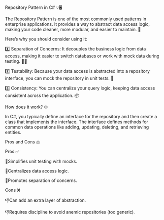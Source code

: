 Repository Pattern in C# 💡🖥️

The Repository Pattern is one of the most commonly used patterns in enterprise applications. It provides a way to abstract data access logic, making your code cleaner, more modular, and easier to maintain. 🚀

Here’s why you should consider using it:

1️⃣ Separation of Concerns: It decouples the business logic from data access, making it easier to switch databases or work with mock data during testing. 🧑‍💻

2️⃣ Testability: Because your data access is abstracted into a repository interface, you can mock the repository in unit tests. 🧪

3️⃣ Consistency: You can centralize your query logic, keeping data access consistent across the application. 📦


How does it work? ⚙️

In C#, you typically define an interface for the repository and then create a class that implements the interface. The interface defines methods for common data operations like adding, updating, deleting, and retrieving entities.

Pros and Cons ⚖️

Pros ✅

💯Simplifies unit testing with mocks.

💯Centralizes data access logic.

💯Promotes separation of concerns.

Cons ❌

👎Can add an extra layer of abstraction.

👎Requires discipline to avoid anemic repositories (too generic).

